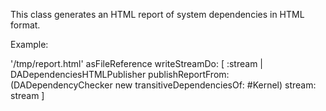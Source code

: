 This class generates an HTML report of system dependencies in HTML format.

Example: 

 '/tmp/report.html' asFileReference writeStreamDo: [ :stream |
	 DADependenciesHTMLPublisher 
		publishReportFrom: (DADependencyChecker new transitiveDependenciesOf: #Kernel)
		stream: stream ]